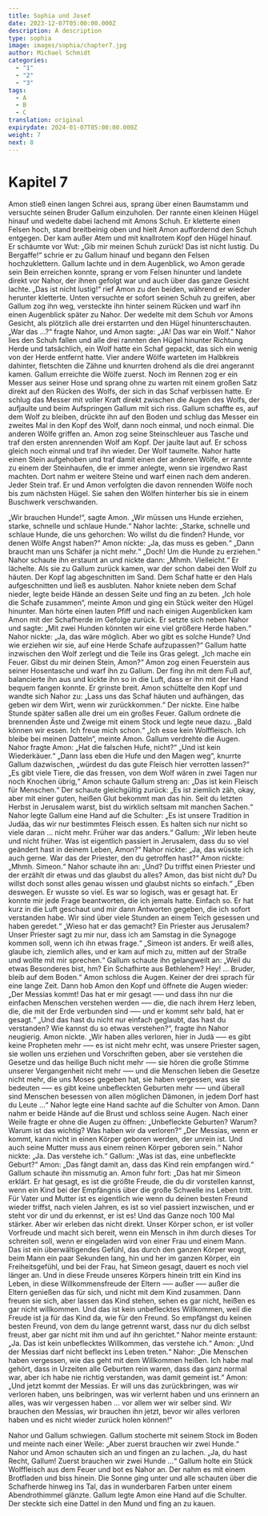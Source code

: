 ```yaml
---
title: Sophia und Josef
date: 2023-12-07T05:00:00.000Z
description: A description
type: sophia
image: images/sophia/chapter7.jpg
author: Michael Schmidt
categories:
  - "1"
  - "2"
  - "3"
tags:
  - A
  - B
  - C
translation: original
expirydate: 2024-01-07T05:00:00.000Z
weight: 7
next: 8
---
```

# Kapitel 7

Amon stieß einen langen Schrei aus, sprang über einen Baumstamm und versuchte seinen Bruder Gallum einzuholen. Der rannte einen kleinen Hügel hinauf und wedelte dabei lachend mit Amons Schuh. Er kletterte einen Felsen hoch, stand breitbeinig oben und hielt Amon auffordernd den Schuh entgegen. Der kam außer Atem und mit knallrotem Kopf den Hügel hinauf. Er schäumte vor Wut: „Gib mir meinen Schuh zurück! Das ist nicht lustig. Du Bergaffe!“ schrie er zu Gallum hinauf und begann den Felsen hochzuklettern. Gallum lachte und in dem Augenblick, wo Amon gerade sein Bein erreichen konnte, sprang er vom Felsen hinunter und landete direkt vor Nahor, der ihnen gefolgt war und auch über das ganze Gesicht lachte. „Das ist nicht lustig!“ rief Amon zu den beiden, während er wieder herunter kletterte. Unten versuchte er sofort seinen Schuh zu greifen, aber Gallum zog ihn weg, versteckte ihn hinter seinem Rücken und warf ihn einen Augenblick später zu Nahor. Der wedelte mit dem Schuh vor Amons Gesicht, als plötzlich alle drei erstarrten und den Hügel hinunterschauten. „War das ...?“ fragte Nahor, und Amon sagte: „JA! Das war ein Wolf.“ Nahor lies den Schuh fallen und alle drei rannten den Hügel hinunter Richtung Herde und tatsächlich, ein Wolf hatte ein Schaf gepackt, das sich ein wenig von der Herde entfernt hatte. Vier andere Wölfe warteten im Halbkreis dahinter, fletschten die Zähne und knurrten drohend als die drei angerannt kamen.
Gallum erreichte die Wölfe zuerst. Noch im Rennen zog er ein Messer aus seiner Hose und sprang ohne zu warten mit einem großen Satz direkt auf den Rücken des Wolfs, der sich in das Schaf verbissen hatte. Er schlug das Messer mit voller Kraft direkt zwischen die Augen des Wolfs, der aufjaulte und beim Aufspringen Gallum mit sich riss. Gallum schaffte es, auf dem Wolf zu bleiben, drückte ihn auf den Boden und schlug das Messer ein zweites Mal in den Kopf des Wolf, dann noch einmal, und noch einmal. Die anderen Wölfe griffen an. Amon zog seine Steinschleuer aus Tasche und traf den ersten anrennenden Wolf am Kopf. Der jaulte laut auf. Er schoss gleich noch einmal und traf ihn wieder. Der Wolf taumelte. Nahor hatte einen Stein aufgehoben und traf damit einen der anderen Wölfe, er rannte zu einem der Steinhaufen, die er immer anlegte, wenn sie irgendwo Rast machten. Dort nahm er weitere Steine und warf einen nach dem anderen. Jeder Stein traf. Er und Amon verfolgten die davon rennenden Wölfe noch bis zum nächsten Hügel. Sie sahen den Wölfen hinterher bis sie in einem Buschwerk verschwanden.

„Wir brauchen Hunde!“, sagte Amon. „Wir müssen uns Hunde erziehen, starke, schnelle und schlaue Hunde.“ Nahor lachte: „Starke, schnelle und schlaue Hunde, die uns gehorchen: Wo willst du die finden? Hunde, vor denen Wölfe Angst haben?“ Amon nickte: „Ja, das muss es geben.“ „Dann braucht man uns Schäfer ja nicht mehr.“ „Doch! Um die Hunde zu erziehen.“ Nahor schaute ihn erstaunt an und nickte dann: „Mhmh. Vielleicht.“ Er lächelte. Als sie zu Gallum zurück kamen, war der schon dabei den Wolf zu häuten. Der Kopf lag abgeschnitten im Sand. Dem Schaf hatte er den Hals aufgeschnitten und ließ es ausbluten. Nahor kniete neben dem Schaf nieder, legte beide Hände an dessen Seite und fing an zu beten. „Ich hole die Schafe zusammen“, meinte Amon und ging ein Stück weiter den Hügel hinunter. Man hörte einen lauten Pfiff und nach einigen Augenblicken kam Amon mit der Schafherde im Gefolge zurück. Er setzte sich neben Nahor und sagte: „Mit zwei Hunden könnten wir eine viel größere Herde haben.“ Nahor nickte: „Ja, das wäre möglich. Aber wo gibt es solche Hunde? Und wie erziehen wir sie, auf eine Herde Schafe aufzupassen?“
Gallum hatte inzwischen den Wolf zerlegt und die Teile ins Gras gelegt. „Ich mache ein Feuer. Gibst du mir deinen Stein, Amon?“ Amon zog einen Feuerstein aus seiner Hosentasche und warf ihn zu Gallum. Der fing ihn mit dem Fuß auf, balancierte ihn aus und kickte ihn so in die Luft, dass er ihn mit der Hand bequem fangen konnte. Er grinste breit. Amon schüttelte den Kopf und wandte sich Nahor zu: „Lass uns das Schaf häuten und aufhängen, das geben wir dem Wirt, wenn wir zurückkommen.“ Der nickte.
Eine halbe Stunde später saßen alle drei um ein großes Feuer. Gallum ordnete die brennenden Äste und Zweige mit einem Stock und legte neue dazu. „Bald können wir essen. Ich freue mich schon.“ „Ich esse kein Wolffleisch. Ich bleibe bei meinen Datteln“, meinte Amon. Gallum verdrehte die Augen.
Nahor fragte Amon: „Hat die falschen Hufe, nicht?“
„Und ist kein Wiederkäuer.“
„Dann lass eben die Hufe und den Magen weg“, knurrte Gallum dazwischen, „würdest du das gute Fleisch hier verrotten lassen?“
„Es gibt viele Tiere, die das fressen, von dem Wolf wären in zwei Tagen nur noch Knochen übrig,“ Amon schaute Gallum streng an: „Das ist kein Fleisch für Menschen.“
Der schaute gleichgültig zurück: „Es ist ziemlich zäh, okay, aber mit einer guten, heißen Glut bekommt man das hin. Seit du letzten Herbst in Jerusalem warst, bist du wirklich seltsam mit manchen Sachen.“
Nahor legte Gallum eine Hand auf die Schulter: „Es ist unsere Tradition in Judäa, das wir nur bestimmtes Fleisch essen. Es halten sich nur nicht so viele daran ... nicht mehr. Früher war das anders.“
Gallum: „Wir leben heute und nicht früher. Was ist eigentlich passiert in Jerusalem, dass du so viel geändert hast in deinem Leben, Amon?“
Nahor nickte: „Ja, das wüsste ich auch gerne. War das der Priester, den du getroffen hast?“
Amon nickte: „Mhmh. Simeon.“
Nahor schaute ihn an: „Und? Du triffst einen Priester und der erzählt dir etwas und das glaubst du alles? Amon, das bist nicht du? Du willst doch sonst alles genau wissen und glaubst nichts so einfach.“
„Eben deswegen. Er wusste so viel. Es war so logisch, was er gesagt hat. Er konnte mir jede Frage beantworten, die ich jemals hatte. Einfach so. Er hat kurz in die Luft geschaut und mir dann Antworten gegeben, die ich sofort verstanden habe. Wir sind über viele Stunden an einem Teich gesessen und haben geredet.“
„Wieso hat er das gemacht? Ein Priester aus Jerusalem? Unser Priester sagt zu mir nur, dass ich am Samstag in die Synagoge kommen soll, wenn ich ihn etwas frage.“
„Simeon ist anders. Er weiß alles, glaube ich, ziemlich alles, und er kam auf mich zu, mitten auf der Straße und wollte mit mir sprechen.“
Gallum schaute ihn gelangweilt an: „Weil du etwas Besonderes bist, hm? Ein Schafhirte aus Bethlehem? Hey! … Bruder, bleib auf dem Boden.“
Amon schloss die Augen. Keiner der drei sprach für eine lange Zeit. Dann hob Amon den Kopf und öffnete die Augen wieder: „Der Messias kommt! Das hat er mir gesagt ––– und dass ihn nur die einfachen Menschen verstehen werden ––– die, die nach ihrem Herz leben, die, die mit der Erde verbunden sind ––– und er kommt sehr bald, hat er gesagt.“
„Und das hast du nicht nur einfach geglaubt, das hast du verstanden? Wie kannst du so etwas verstehen?“, fragte ihn Nahor neugierig.
Amon nickte. „Wir haben alles verloren, hier in Judä ––– es gibt keine Propheten mehr ––– es ist nicht mehr echt, was unsere Priester sagen, sie wollen uns erziehen und Vorschriften geben, aber sie verstehen die Gesetze und das heilige Buch nicht mehr ––– sie hören die große Stimme unserer Vergangenheit nicht mehr ––– und die Menschen lieben die Gesetze nicht mehr, die uns Moses gegeben hat, sie haben vergessen, was sie bedeuten ––– es gibt keine unbefleckten Geburten mehr ––– und überall sind Menschen besessen von allen möglichen Dämonen, in jedem Dorf hast du Leute …“
Nahor legte eine Hand sachte auf die Schulter von Amon. Dann nahm er beide Hände auf die Brust und schloss seine Augen. Nach einer Weile fragte er ohne die Augen zu öffnen: „Unbefleckte Geburten? Warum? Warum ist das wichtig? Was haben wir da verloren?“
„Der Messias, wenn er kommt, kann nicht in einen Körper geboren werden, der unrein ist. Und auch seine Mutter muss aus einem reinen Körper geboren sein.“
Nahor nickte: „Ja. Das verstehe ich.“
Gallum: „Was ist das, eine unbefleckte Geburt?“
Amon: „Das fängt damit an, dass das Kind rein empfangen wird.“
Gallum schaute ihn missmutig an.
Amon fuhr fort: „Das hat mir Simeon erklärt. Er hat gesagt, es ist die größte Freude, die du dir vorstellen kannst, wenn ein Kind bei der Empfängnis über die große Schwelle ins Leben tritt. Für Vater und Mutter ist es eigentlich wie wenn du deinen besten Freund wieder triffst, nach vielen Jahren, es ist so viel passiert inzwischen, und er steht vor dir und du erkennst, er ist es! Und das Ganze noch 100 Mal stärker. Aber wir erleben das nicht direkt. Unser Körper schon, er ist voller Vorfreude und macht sich bereit, wenn ein Mensch in ihm durch dieses Tor schreiten soll, wenn er eingeladen wird von einer Frau und einem Mann. Das ist ein überwältigendes Gefühl, das durch den ganzen Körper wogt, beim Mann ein paar Sekunden lang, hin und her im ganzen Körper, ein Freiheitsgefühl, und bei der Frau, hat Simeon gesagt, dauert es noch viel länger an. Und in diese Freude unseres Körpers hinein tritt ein Kind ins Leben, in diese Willkommensfreude der Eltern ––– außer ––– außer die Eltern genießen das für sich, und nicht mit dem Kind zusammen. Dann freuen sie sich, aber lassen das Kind stehen, sehen es gar nicht, heißen es gar nicht willkommen. Und das ist kein unbeflecktes Willkommen, weil die Freude ist ja für das Kind da, wie für den Freund. So empfängst du keinen besten Freund, von dem du lange getrennt warst, dass nur du dich selbst freust, aber gar nicht mit ihm und auf ihn gerichtet.“ Nahor meinte erstaunt: „Ja. Das ist kein unbeflecktes Willkommen, das verstehe ich.“ Amon: „Und der Messias darf nicht befleckt ins Leben treten.“ Nahor: „Die Menschen haben vergessen, wie das geht mit dem Willkommen heißen. Ich habe mal gehört, dass in Urzeiten alle Geburten rein waren, dass das ganz normal war, aber ich habe nie richtig verstanden, was damit gemeint ist.“ Amon: „Und jetzt kommt der Messias. Er will uns das zurückbringen, was wir verloren haben, uns beibringen, was wir verlernt haben und uns erinnern an alles, was wir vergessen haben ... vor allem wer wir selber sind. Wir brauchen den Messias, wir brauchen ihn jetzt, bevor wir alles verloren haben und es nicht wieder zurück holen können!“

Nahor und Gallum schwiegen. Gallum stocherte mit seinem Stock im Boden und meinte nach einer Weile: „Aber zuerst brauchen wir zwei Hunde.“ Nahor und Amon schauten sich an und fingen an zu lachen. „Ja, du hast Recht, Gallum! Zuerst brauchen wir zwei Hunde …“ Gallum holte ein Stück Wolffleisch aus dem Feuer und bot es Nahor an. Der nahm es mit einem Brotfladen und biss hinein. Die Sonne ging unter und alle schauten über die Schafherde hinweg ins Tal, das in wunderbaren Farben unter einem Abendrothimmel glänzte. Gallum legte Amon eine Hand auf die Schulter. Der steckte sich eine Dattel in den Mund und fing an zu kauen.

